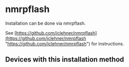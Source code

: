 # nmrpflash

Installation can be done via nmrpflash.

See [https://github.com/jclehner/nmrpflash](https://github.com/jclehner/nmrpflash "https://github.com/jclehner/nmrpflash") for instructions.

## Devices with this installation method

